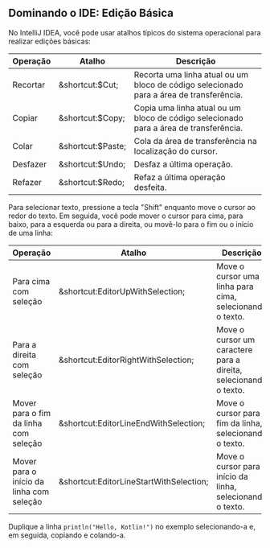 ## Dominando o IDE: Edição Básica

No IntelliJ IDEA, você pode usar atalhos típicos do sistema operacional para realizar edições básicas:

| Operação | Atalho                                         | Descrição                                                           |
|----------|------------------------------------------------|---------------------------------------------------------------------|
| Recortar | <span class="shortcut">&shortcut:$Cut;</span>  | Recorta uma linha atual ou um bloco de código selecionado para a área de transferência.  |
| Copiar   | <span class="shortcut">&shortcut:$Copy;</span> | Copia uma linha atual ou um bloco de código selecionado para a área de transferência.   |
| Colar    | <span class="shortcut">&shortcut:$Paste;</span>| Cola da área de transferência na localização do cursor.              |
| Desfazer | <span class="shortcut">&shortcut:$Undo;</span> | Desfaz a última operação.                                            |
| Refazer  | <span class="shortcut">&shortcut:$Redo;</span> | Refaz a última operação desfeita.                                    |

Para selecionar texto, pressione a tecla "Shift" enquanto move o cursor ao redor do texto. Em seguida, você pode mover o cursor para cima, para baixo, para a esquerda ou para a direita, ou movê-lo para o fim ou o início de uma linha:

| Operação                        | Atalho                                                            | Descrição                                                      |
|---------------------------------|-------------------------------------------------------------------|----------------------------------------------------------------|
| Para cima com seleção           | <span class="shortcut">&shortcut:EditorUpWithSelection;</span>    | Move o cursor uma linha para cima, selecionando o texto.       |
| Para a direita com seleção      | <span class="shortcut">&shortcut:EditorRightWithSelection;</span> | Move o cursor um caractere para a direita, selecionando o texto. |
| Mover para o fim da linha com seleção | <span class="shortcut">&shortcut:EditorLineEndWithSelection;</span>   | Move o cursor para o fim da linha, selecionando o texto.      |
| Mover para o início da linha com seleção | <span class="shortcut">&shortcut:EditorLineStartWithSelection;</span> | Move o cursor para o início da linha, selecionando o texto.    |

Duplique a linha `println("Hello, Kotlin!")` no exemplo selecionando-a e, em seguida, copiando e colando-a.